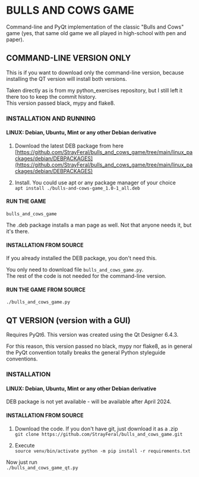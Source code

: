 # BULLS AND COWS GAME
Command-line and PyQt implementation of the classic "Bulls and Cows" game (yes, that same old game we all played in high-school with pen and paper).


## COMMAND-LINE VERSION ONLY
This is if you want to download only the command-line version, because installing the QT version will install both versions.

Taken directly as is from my python_exercises repository, but I still 
left it there too to keep the commit history.  
This version passed black, mypy and flake8.

### INSTALLATION AND RUNNING
#### LINUX: Debian, Ubuntu, Mint or any other Debian derivative
1. Download the latest DEB package from here
[https://github.com/StrayFeral/bulls_and_cows_game/tree/main/linux_packages/debian/DEBPACKAGES](https://github.com/StrayFeral/bulls_and_cows_game/tree/main/linux_packages/debian/DEBPACKAGES)

2. Install. You could use apt or any package manager of your choice  
`apt install ./bulls-and-cows-game_1.0-1_all.deb`

#### RUN THE GAME

`bulls_and_cows_game`

The .deb package installs a man page as well. Not that anyone needs it, but it's there.

#### INSTALLATION FROM SOURCE
If you already installed the DEB package, you don't need this.

You only need to download file `bulls_and_cows_game.py`.  
The rest of the code is not needed for the command-line version.

#### RUN THE GAME FROM SOURCE
`./bulls_and_cows_game.py`


## QT VERSION (version with a GUI)
Requires PyQt6. This version was created using the Qt Designer 6.4.3.

For this reason, this version passed no black, mypy nor flake8, as 
in general the PyQt convention totally breaks the general Python 
styleguide conventions.

### INSTALLATION
#### LINUX: Debian, Ubuntu, Mint or any other Debian derivative
DEB package is not yet available - will be available after April 2024.

#### INSTALLATION FROM SOURCE
1. Download the code. If you don't have git, just download it as a .zip  
`git clone https://github.com/StrayFeral/bulls_and_cows_game.git`

2. Execute  
`source venv/bin/activate
python -m pip install -r requirements.txt`

Now just run  
`./bulls_and_cows_game_qt.py`
